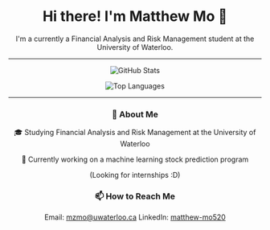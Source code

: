 <h1 align="center">Hi there! I'm Matthew Mo 👋</h1>



<div align="center">

I'm a currently a Financial Analysis and Risk Management student at the University of Waterloo. 

<div align="center">



---

![GitHub Stats](https://github-readme-stats.vercel.app/api?username=MatthewMo520&count_private=true&show_icons=true&theme=rose_pine&icon_color=6a5acd&hide_border=true&line_height=28&custom_title=Contribution%20Statistics&count_private=true)

![Top Languages](https://github-readme-stats.vercel.app/api/top-langs?username=MatthewMo520&theme=rose_pine&hide_border=true&layout=compact&langs_count=10&card_width=333)
</div>

---

### 🌟 About Me
🎓 Studying Financial Analysis and Risk Management at the University of Waterloo

🔭 Currently working on a machine learning stock prediction program

(Looking for internships :D)

<!--- 🌱 Learning about [Topics or Technologies]
- 🤔 Seeking help with [Topics You Need Help With]
- 💬 Ask me about [Your Expertise or Interests]-->

### 📫 How to Reach Me
Email: mzmo@uwaterloo.ca
LinkedIn: [matthew-mo520](https://www.linkedin.com/in/matthew-mo520/)
<!--- Twitter: [Your Twitter Handle]-->

<!--### ⚡ Fun Fact
- [Your Fun Fact]-->

</div>
